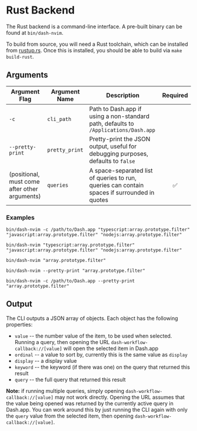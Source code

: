 # Rust Backend

The Rust backend is a command-line interface. A pre-built binary can be found at `bin/dash-nvim`.

To build from source, you will need a Rust toolchain, which can be installed from [rustup.rs](https://rustup.rs).
Once this is installed, you should be able to build via `make build-rust`.

## Arguments

| Argument Flag                                 | Argument Name  | Description                                                                                  | Required |
| --------------------------------------------- | -------------- | -------------------------------------------------------------------------------------------- | :------: |
| `-c`                                          | `cli_path`     | Path to Dash.app if using a non-standard path, defaults to `/Applications/Dash.app`          |          |
| `--pretty-print`                              | `pretty_print` | Pretty-print the JSON output, useful for debugging purposes, defaults to `false`             |          |
| (positional, must come after other arguments) | `queries`      | A space-separated list of queries to run, queries can contain spaces if surrounded in quotes |    ✅    |

### Examples

`bin/dash-nvim -c /path/to/Dash.app "typescript:array.prototype.filter" "javascript:array.prototype.filter" "nodejs:array.prototype.filter"`

`bin/dash-nvim "typescript:array.prototype.filter" "javascript:array.prototype.filter" "nodejs:array.prototype.filter"`

`bin/dash-nvim "array.prototype.filter"`

`bin/dash-nvim --pretty-print "array.prototype.filter"`

`bin/dash-nvim -c /path/to/Dash.app --pretty-print "array.prototype.filter"`

## Output

The CLI outputs a JSON array of objects. Each object has the following properties:

- `value` -- the number value of the item, to be used when selected. Running a query, then opening the URL `dash-workflow-callback://[value]` will open the selected item in Dash.app
- `ordinal` -- a value to sort by, currently this is the same value as `display`
- `display` -- a display value
- `keyword` -- the keyword (if there was one) on the query that returned this result
- `query` -- the full query that returned this result

**Note:** if running multiple queries, simply opening `dash-workflow-callback://[value]` may not work directly. Opening the URL assumes that
the value being opened was returned by the currently active query in Dash.app. You can work around this by just running the CLI again with
only the `query` value from the selected item, then opening `dash-workflow-callback://[value]`.
